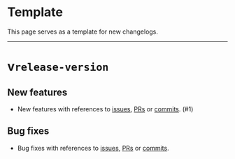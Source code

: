 <!-- markdownlint-ignore -->
# Template

This page serves as a template for new changelogs.

---

# v`release-version`

## New features

- New features with references to [issues](https://github.com/Fabulously-Optimized/vanilla-installer/issues/15), [PRs](https://github.com/Fabulously-Optimized/vanilla-installer/pull/10) or [commits](https://github.com/Fabulously-Optimized/vanilla-installer/commit/5bec3f991db31c5ec3c1156060d74c5517e5689c). (#1)

## Bug fixes

- Bug fixes with references to [issues](https://github.com/Fabulously-Optimized/vanilla-installer/issues/1), [PRs](https://github.com/Fabulously-Optimized/vanilla-installer/pull/10) or [commits](https://github.com/Fabulously-Optimized/vanilla-installer/commit/5bec3f991db31c5ec3c1156060d74c5517e5689c).
